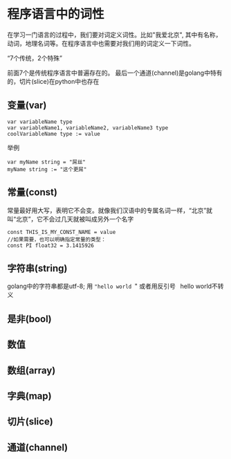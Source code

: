 # 程序语言中的词性

在学习一门语言的过程中，我们要对词定义词性。比如"我爱北京", 其中有名称，动词，地理名词等。在程序语言中也需要对我们用的词定义一下词性。


“7个传统，2个特殊”

前面7个是传统程序语言中普遍存在的。 最后一个通道(channel)是golang中特有的，切片(slice)在python中也存在


## 变量(var)

    var variableName type
    var variableName1, variableName2, variableName3 type
    coolVariableName type := value

举例

    var myName string = "屌丝" 
    myName string := "这个更屌"

## 常量(const)

常量最好用大写，表明它不会变。就像我们汉语中的专属名词一样，“北京”就叫“北京”，它不会过几天就被叫成另外一个名字

    const THIS_IS_MY_CONST_NAME = value
    //如果需要，也可以明确指定常量的类型：
    const PI float32 = 3.1415926


## 字符串(string)

golang中的字符串都是utf-8; 用 `"hello world `" 或者用反引号 ` `hello world不转义` `



## 是非(bool)

## 数值

## 数组(array)

## 字典(map)

## 切片(slice)

## 通道(channel)
